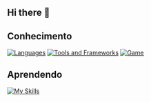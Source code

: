 ## Hi there 👋

## Conhecimento
[![Languages](https://skillicons.dev/icons?i=c,cs,js,ts,py,mysql&perline=3)](https://skillicons.dev)
[![Tools and Frameworks](https://skillicons.dev/icons?i=nodejs,react,postgres,github&perline=3)](https://skillicons.dev)
[![Game](https://skillicons.dev/icons?i=godot,unity&perline=3)](https://skillicons.dev)

## Aprendendo
[![My Skills](https://skillicons.dev/icons?i=aws,azure,docker,kubernetes)](https://skillicons.dev)
<!--
**Monteiro-Jr-Dev/Monteiro-Jr-Dev** is a ✨ _special_ ✨ repository because its `README.md` (this file) appears on your GitHub profile.

Here are some ideas to get you started:

- 🔭 I’m currently working on ...
- 🌱 I’m currently learning ...
- 👯 I’m looking to collaborate on ...
- 🤔 I’m looking for help with ...
- 💬 Ask me about ...
- 📫 How to reach me: ...
- 😄 Pronouns: ...
- ⚡ Fun fact: ...
-->
